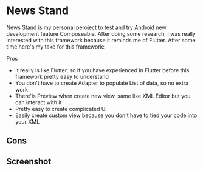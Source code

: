 # News Stand
News Stand is my personal peroject to test and try Android new development feature Composeable.
After doing some research, I was really interested with this framework because it reminds me of Flutter.
After some time here's my take for this framework:

Pros
- It really is like Flutter, so if you have experienced in Flutter before this framework pretty easy to understand
- You don't have to create Adapter to populate List of data, so no extra work
- There'is Preview when create new view, same like XML Editor but you can interact with it
- Pretty easy to create complicated UI
- Easily create custom view because you don't have to tied your code into your XML

Cons
- 

## Screenshot
